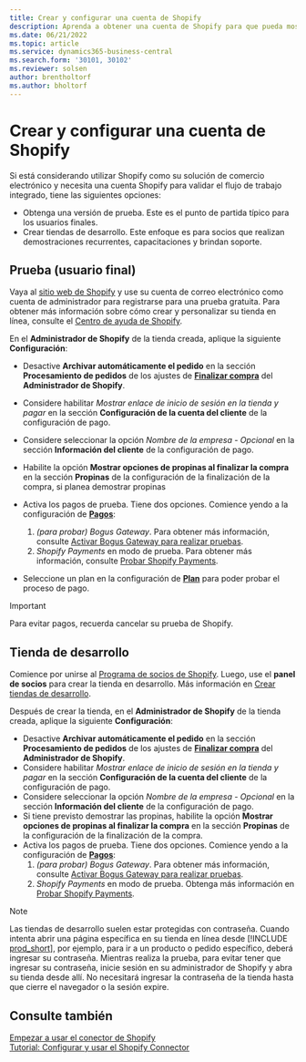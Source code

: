 ```yaml
---
title: Crear y configurar una cuenta de Shopify
description: Aprenda a obtener una cuenta de Shopify para que pueda mostrar el flujo de trabajo de integración de Shopify y Business Central.
ms.date: 06/21/2022
ms.topic: article
ms.service: dynamics365-business-central
ms.search.form: '30101, 30102'
ms.reviewer: solsen
author: brentholtorf
ms.author: bholtorf
---
```


# <a name="create-and-set-up-a-shopify-account"></a>Crear y configurar una cuenta de Shopify

Si está considerando utilizar Shopify como su solución de comercio electrónico y necesita una cuenta Shopify para validar el flujo de trabajo integrado, tiene las siguientes opciones:

- Obtenga una versión de prueba. Este es el punto de partida típico para los usuarios finales.  
- Crear tiendas de desarrollo. Este enfoque es para socios que realizan demostraciones recurrentes, capacitaciones y brindan soporte.

## <a name="trial-end-user"></a>Prueba (usuario final)

Vaya al [sitio web de Shopify](https://www.shopify.com) y use su cuenta de correo electrónico como cuenta de administrador para registrarse para una prueba gratuita. Para obtener más información sobre cómo crear y personalizar su tienda en línea, consulte el [Centro de ayuda de Shopify](https://help.shopify.com/).

En el **Administrador de Shopify** de la tienda creada, aplique la siguiente **Configuración**:

- Desactive **Archivar automáticamente el pedido** en la sección **Procesamiento de pedidos** de los ajustes de [**Finalizar compra**](https://www.shopify.com/admin/settings/checkout) del **Administrador de Shopify**.
- Considere habilitar *Mostrar enlace de inicio de sesión en la tienda y pagar* en la sección **Configuración de la cuenta del cliente** de la configuración de pago.
- Considere seleccionar la opción *Nombre de la empresa - Opcional* en la sección **Información del cliente** de la configuración de pago.
- Habilite la opción **Mostrar opciones de propinas al finalizar la compra** en la sección **Propinas** de la configuración de la finalización de la compra, si planea demostrar propinas
- Activa los pagos de prueba. Tiene dos opciones. Comience yendo a la configuración de [**Pagos**](https://www.shopify.com/admin/settings/payments):  
  1. *(para probar) Bogus Gateway*. Para obtener más información, consulte [Activar Bogus Gateway para realizar pruebas](https://help.shopify.com/en/manual/checkout-settings/test-orders#place-a-test-order-by-simulating-a-transaction).
  2. *Shopify Payments* en modo de prueba. Para obtener más información, consulte [Probar Shopify Payments](https://help.shopify.com/en/manual/payments/shopify-payments/testing-shopify-payments).

- Seleccione un plan en la configuración de [**Plan**](https://www.shopify.com/admin/settings/plan) para poder probar el proceso de pago.

> [!Important]  
> Para evitar pagos, recuerda cancelar su prueba de Shopify.

## <a name="development-store"></a>Tienda de desarrollo

Comience por unirse al [Programa de socios de Shopify](https://help.shopify.com/partners/about). Luego, use el **panel de socios** para crear la tienda en desarrollo. Más información en [Crear tiendas de desarrollo](https://help.shopify.com/partners/dashboard/managing-stores/development-stores).

Después de crear la tienda, en el **Administrador de Shopify** de la tienda creada, aplique la siguiente **Configuración**:

- Desactive **Archivar automáticamente el pedido** en la sección **Procesamiento de pedidos** de los ajustes de [**Finalizar compra**](https://www.shopify.com/admin/settings/checkout) del **Administrador de Shopify**.
- Considere habilitar *Mostrar enlace de inicio de sesión en la tienda y pagar* en la sección **Configuración de la cuenta del cliente** de la configuración de pago.
- Considere seleccionar la opción *Nombre de la empresa - Opcional* en la sección **Información del cliente** de la configuración de pago.
- Si tiene previsto demostrar las propinas, habilite la opción **Mostrar opciones de propinas al finalizar la compra** en la sección **Propinas** de la configuración de la finalización de la compra.
- Activa los pagos de prueba. Tiene dos opciones. Comience yendo a la configuración de [**Pagos**](https://www.shopify.com/admin/settings/payments):  
  1. *(para probar) Bogus Gateway*. Para obtener más información, consulte [Activar Bogus Gateway para realizar pruebas](https://help.shopify.com/en/manual/checkout-settings/test-orders#place-a-test-order-by-simulating-a-transaction).
  2. *Shopify Payments* en modo de prueba. Obtenga más información en [Probar Shopify Payments](https://help.shopify.com/en/manual/payments/shopify-payments/testing-shopify-payments).

> [!Note]  
> Las tiendas de desarrollo suelen estar protegidas con contraseña. Cuando intenta abrir una página específica en su tienda en línea desde [!INCLUDE [prod_short](../includes/prod_short.md)], por ejemplo, para ir a un producto o pedido específico, deberá ingresar su contraseña. Mientras realiza la prueba, para evitar tener que ingresar su contraseña, inicie sesión en su administrador de Shopify y abra su tienda desde allí. No necesitará ingresar la contraseña de la tienda hasta que cierre el navegador o la sesión expire.  

## <a name="see-also"></a>Consulte también

[Empezar a usar el conector de Shopify](get-started.md)  
[Tutorial: Configurar y usar el Shopify Connector](walkthrough-setting-up-and-using-shopify.md)
